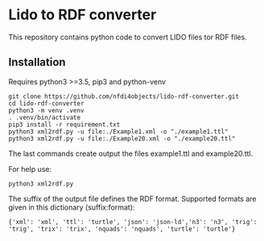 # Lido to RDF converter
This repository contains python code to convert LIDO files tor RDF files.


## Installation
Requires python3 >=3.5, pip3 and python-venv 
```
git clone https://github.com/nfdi4objects/lido-rdf-converter.git
cd lido-rdf-converter
python3 -m venv .venv
. .venv/bin/activate
pip3 install -r requirement.txt
python3 xml2rdf.py -u file:./Example1.xml -o "./example1.ttl" 
python3 xml2rdf.py -u file:./Example20.xml -o "./example20.ttl" 
```
The last commands create output the files example1.ttl and example20.ttl.  

For help use:
```
python3 xml2rdf.py
```

The suffix of the output file defines the RDF format. 
Supported formats are given in this dictionary (suffix:format):
```
{'xml': 'xml', 'ttl': 'turtle', 'json': 'json-ld','n3': 'n3', 'trig': 'trig', 'trix': 'trix', 'nquads': 'nquads', 'turtle': 'turtle'}
``` 

